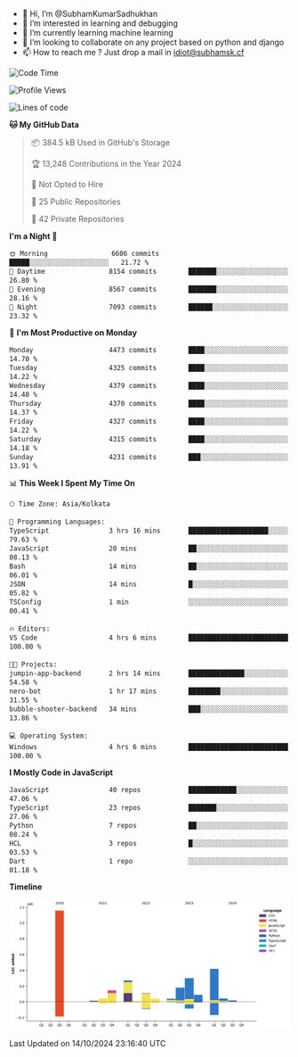 - 👋 Hi, I’m @SubhamKumarSadhukhan
- 👀 I’m interested in learning and debugging
- 🌱 I’m currently learning machine learning
- 💞️ I’m looking to collaborate on any project based on python and django
- 📫 How to reach me ?
      Just drop a mail in idiot@subhamsk.cf

<!---
SubhamKumarSadhukhan/SubhamKumarSadhukhan is a ✨ special ✨ repository because its `README.md` (this file) appears on your GitHub profile.
You can click the Preview link to take a look at your changes.
--->


<!--START_SECTION:waka-->
![Code Time](http://img.shields.io/badge/Code%20Time-2%2C558%20hrs%205%20mins-blue)

![Profile Views](http://img.shields.io/badge/Profile%20Views-0-blue)

![Lines of code](https://img.shields.io/badge/From%20Hello%20World%20I%27ve%20Written-2.8%20million%20lines%20of%20code-blue)

**🐱 My GitHub Data** 

> 📦 384.5 kB Used in GitHub's Storage 
 > 
> 🏆 13,248 Contributions in the Year 2024
 > 
> 🚫 Not Opted to Hire
 > 
> 📜 25 Public Repositories 
 > 
> 🔑 42 Private Repositories 
 > 
**I'm a Night 🦉** 

```text
🌞 Morning                6606 commits        █████░░░░░░░░░░░░░░░░░░░░   21.72 % 
🌆 Daytime                8154 commits        ███████░░░░░░░░░░░░░░░░░░   26.80 % 
🌃 Evening                8567 commits        ███████░░░░░░░░░░░░░░░░░░   28.16 % 
🌙 Night                  7093 commits        ██████░░░░░░░░░░░░░░░░░░░   23.32 % 
```
📅 **I'm Most Productive on Monday** 

```text
Monday                   4473 commits        ████░░░░░░░░░░░░░░░░░░░░░   14.70 % 
Tuesday                  4325 commits        ████░░░░░░░░░░░░░░░░░░░░░   14.22 % 
Wednesday                4379 commits        ████░░░░░░░░░░░░░░░░░░░░░   14.40 % 
Thursday                 4370 commits        ████░░░░░░░░░░░░░░░░░░░░░   14.37 % 
Friday                   4327 commits        ████░░░░░░░░░░░░░░░░░░░░░   14.22 % 
Saturday                 4315 commits        ████░░░░░░░░░░░░░░░░░░░░░   14.18 % 
Sunday                   4231 commits        ███░░░░░░░░░░░░░░░░░░░░░░   13.91 % 
```


📊 **This Week I Spent My Time On** 

```text
🕑︎ Time Zone: Asia/Kolkata

💬 Programming Languages: 
TypeScript               3 hrs 16 mins       ████████████████████░░░░░   79.63 % 
JavaScript               20 mins             ██░░░░░░░░░░░░░░░░░░░░░░░   08.13 % 
Bash                     14 mins             ██░░░░░░░░░░░░░░░░░░░░░░░   06.01 % 
JSON                     14 mins             █░░░░░░░░░░░░░░░░░░░░░░░░   05.82 % 
TSConfig                 1 min               ░░░░░░░░░░░░░░░░░░░░░░░░░   00.41 % 

🔥 Editors: 
VS Code                  4 hrs 6 mins        █████████████████████████   100.00 % 

🐱‍💻 Projects: 
jumpin-app-backend       2 hrs 14 mins       ██████████████░░░░░░░░░░░   54.58 % 
nero-bot                 1 hr 17 mins        ████████░░░░░░░░░░░░░░░░░   31.55 % 
bubble-shooter-backend   34 mins             ███░░░░░░░░░░░░░░░░░░░░░░   13.86 % 

💻 Operating System: 
Windows                  4 hrs 6 mins        █████████████████████████   100.00 % 
```

**I Mostly Code in JavaScript** 

```text
JavaScript               40 repos            ████████████░░░░░░░░░░░░░   47.06 % 
TypeScript               23 repos            ███████░░░░░░░░░░░░░░░░░░   27.06 % 
Python                   7 repos             ██░░░░░░░░░░░░░░░░░░░░░░░   08.24 % 
HCL                      3 repos             █░░░░░░░░░░░░░░░░░░░░░░░░   03.53 % 
Dart                     1 repo              ░░░░░░░░░░░░░░░░░░░░░░░░░   01.18 % 
```



**Timeline**

![Lines of Code chart](https://raw.githubusercontent.com/SubhamKumarSadhukhan/SubhamKumarSadhukhan/main/assets/bar_graph.png)


 Last Updated on 14/10/2024 23:16:40 UTC
<!--END_SECTION:waka-->

